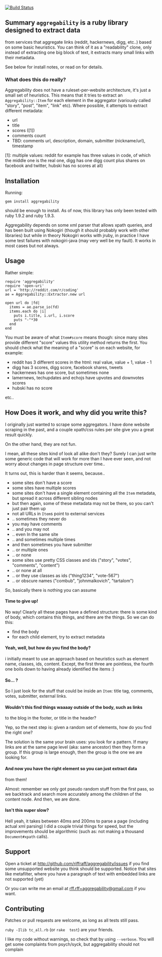 [![Build
Status](https://secure.travis-ci.org/riffraff/aggregability?branch=master)](http://travis-ci.org/riffraff/aggregability)

## Summary `aggregability` is a ruby library designed to extract data
from services that aggregate links (reddit, hackernews, digg, etc..)
based on some basic heuristics. You can think of it as a "readability"
clone, only instead of extracting one big block of text, it extracts
many small links with their metadata.

See below for install notes, or read on for details.


### What does this do really?  
Aggregability does not have a ruleset-per-website architecture, it's just a small set of heuristics.
This means that it tries to extract an `Aggregability::Item` for each
element in the aggregator (variously called "story", "post", "item",
"link" etc).  Where possible, it attempts to extract different metadata:

* url
* title
* scores ([1])
* comments count
* TBD: comments url, description, domain, submitter (nickname/url),
  timestamp

[1]: multiple values: reddit for example has three values in code, of
which the middle one is the real one, digg has one digg count plus
shares on facebook and twitter, hubski has no scores at all) 

## Installation

Running:

    gem install aggregability

should be enough to install. 	As of now, this library has only been
tested with ruby 1.9.2 and ruby 1.9.3. 

Aggregability depends on some xml parser that allows xpath queries, and
has been built using Nokogiri (though it should probably work with other
libraries)  but while in theory Nokogiri works with jruby, in practice I
have some test failures with nokogiri-java (may very well be my fault).
It works in most cases but not always.


## Usage

Rather simple:

    require 'aggregability'
    require 'open-uri'
    url = 'http://reddit.com/r/coding'
    ae = Aggregability::Extractor.new url

    open url do |fd|
      items = ae.parse_io(fd) 
      items.each do |i|
        puts i.title, i.url, i.score
        puts "-"*30
      end
    end

You must be aware of what `Item#score` means though: since many sites
provide different "score" values this utility method returns the first. 
You should check what the meaning of a "score" is on each website, for
example:

* reddit has 3 different scores in the html: real value, value + 1, 
  value - 1
* digg has 3 scores, digg score, facebook shares, tweets
* hackernews has one score, but sometimes none
* lamernews, techupdates and echojs  have upvotes and downvotes scores
* hubski has no score

etc.. 

## How Does it work, and why did you write this?

I originally just wanted to scrape some aggregators. I have done website
scraping in the past, and a couple xpath/css rules per site give you a
great result quickly. 

On the other hand, they are not fun. 

I mean, all these sites kind of look all alike don't they?  Surely I can
just write some generic code that will work for more than I have ever
seen, and not worry about changes in page structure over time..

It turns out, this is harder than it seems, because.. 

* some sites don't have a score
* some sites have multiple scores
* some sites don't have a single element containing all the `Item`
metadata, but spread it across different sibling nodes
* but then again, some of these metadata may not be there, so you can't
just pair them up
* not all URLs in `Item`s point to external services
* .. sometimes they never do
* you may have comments
* .. and you may not
* .. even In the same site
* .. and sometimes multiple times
* and then sometimes you have submitter
* .. or multiple ones
* .. or none
* some sites use pretty CSS classes and ids ("story", "votes",
"comments", "content") 
* .. or none at all
* .. or they use classes as ids ("thing1234", "vote-567")
* .. or obscure names ("combub", "johnmalkovich", "tartalom")


So, basically there is nothing you can assume 

#### Time to give up!

No way! Clearly all these pages have a defined structure: there is some
kind of body, which contains this things, and there are the things.  So
we can do this:

* find the body
* for each child element, try to extract metadata

#### Yeah, well, but how do you find the body?

i initially meant to use an approach based on heuristics such as element
name, classes, ids, content. Except, the first three are pointless, the
fourth one boils down to having already identified the items :)

#### So... ?

So I just look for the stuff that could be inside an `Item`: title tag,
comments, votes, submitter, external links.

#### Wouldn't this find things waaaay outside of the body, such as links
to the blog in the footer, or title in the header?

Yep, so the next step is: given a random set of elements, how do you
find the right one?  

The solution is the same your brain uses: you look for a pattern.  If
many links are at the same page level (aka: same ancestor) then they
form a group.  If this group is large enough, then the group is the one
we are looking for. 

#### And now you have the right element so you can just extract data
from them!

Almost: remember we only got pseudo random stuff from the first pass, so
we backtrack and search more accurately among the children of the
content node. And then, we are done.

#### Isn't this super slow?

Hell yeah, it takes between 40ms and 200ms to parse a page (including
actual xml parsing) I did a couple trivial things for speed, but the
improvements should be algorithmic (such as: not making a thousand
`Document#xpath` calls). 



## Support

Open a ticket at <http://github.com/riffraff/aggregability/issues> if
you find some unsupported website you think should be supported. Notice
that sites like metafilter, where you have a paragraph of text with
embedded links are not supported (yet)


Or you can write me an email at <rff.rff+aggregability@gmail.com> if you
want.

## Contributing

Patches or pull requests are welcome, as long as all tests still pass.

`ruby -Ilib tc_all.rb` (or `rake  test`) are your friends.

I like my code without warnings, so check that by using `--verbose`.
You will get some complaints from psych/syck, but aggregability should
not complain





